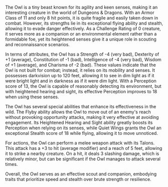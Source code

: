 The Owl is a tiny beast known for its agility and keen senses, making it an interesting creature in the world of Dungeons & Dragons. With an Armor Class of 11 and only 8 hit points, it is quite fragile and easily taken down in combat. However, its strengths lie in its exceptional flying ability and stealth, allowing it to evade danger effectively. As a Challenge Rating of 0 creature, it serves more as a companion or an environmental element rather than a formidable foe, yet its heightened senses give it a unique role in scouting and reconnaissance scenarios.

In terms of attributes, the Owl has a Strength of -4 (very bad), Dexterity of +1 (average), Constitution of -1 (bad), Intelligence of -4 (very bad), Wisdom of +1 (average), and Charisma of -2 (bad). These values indicate that the Owl is not built for combat; instead, it relies on its mobility and senses. It possesses darkvision up to 120 feet, allowing it to see in dim light as if it were bright light and in darkness as if it were dim light. With a Perception score of 13, the Owl is capable of reasonably detecting its environment, but with heightened hearing and sight, its effective Perception improves to 18 when using these senses.

The Owl has several special abilities that enhance its effectiveness in the wild. The Flyby ability allows the Owl to move out of an enemy's reach without provoking opportunity attacks, making it very effective at avoiding engagement. Its Heightened Hearing and Sight ability greatly boosts its Perception when relying on its senses, while Quiet Wings grants the Owl an exceptional Stealth score of 18 while flying, allowing it to move unnoticed.

For actions, the Owl can perform a melee weapon attack with its Talons. This attack has a +3 to hit (average modifier) and a reach of 5 feet, allowing it to strike a nearby creature. On a hit, it deals 3 slashing damage, which is relatively minor, but can be significant if the Owl manages to attack several times.

Overall, the Owl serves as an effective scout and companion, embodying traits that prioritize speed and stealth over brute strength or resilience.